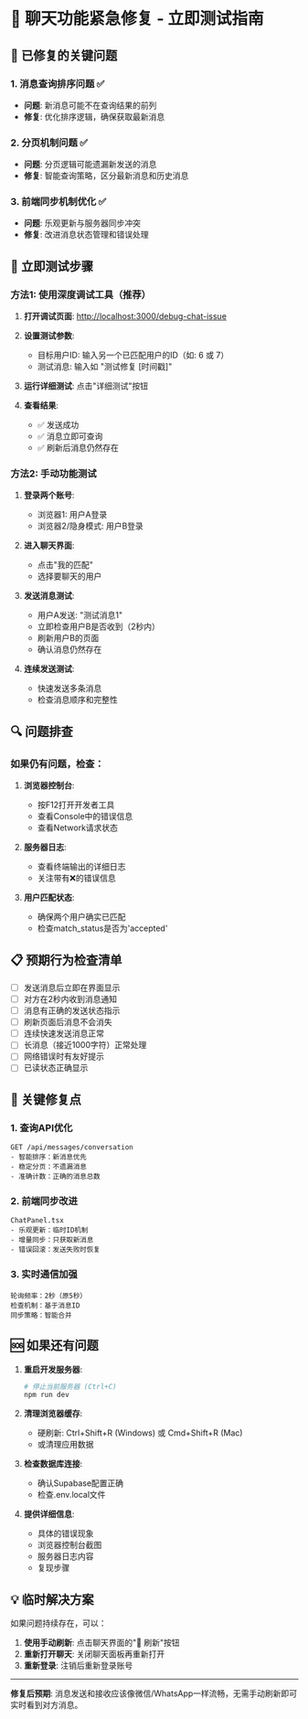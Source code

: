 # 🚨 聊天功能紧急修复 - 立即测试指南

## 🔧 已修复的关键问题

### 1. 消息查询排序问题 ✅
- **问题**: 新消息可能不在查询结果的前列
- **修复**: 优化排序逻辑，确保获取最新消息

### 2. 分页机制问题 ✅
- **问题**: 分页逻辑可能遗漏新发送的消息
- **修复**: 智能查询策略，区分最新消息和历史消息

### 3. 前端同步机制优化 ✅
- **问题**: 乐观更新与服务器同步冲突
- **修复**: 改进消息状态管理和错误处理

## 🧪 立即测试步骤

### 方法1: 使用深度调试工具（推荐）

1. **打开调试页面**: [http://localhost:3000/debug-chat-issue](http://localhost:3000/debug-chat-issue)

2. **设置测试参数**:
   - 目标用户ID: 输入另一个已匹配用户的ID（如: 6 或 7）
   - 测试消息: 输入如 "测试修复 [时间戳]"

3. **运行详细测试**: 点击"详细测试"按钮

4. **查看结果**: 
   - ✅ 发送成功
   - ✅ 消息立即可查询
   - ✅ 刷新后消息仍然存在

### 方法2: 手动功能测试

1. **登录两个账号**:
   - 浏览器1: 用户A登录
   - 浏览器2/隐身模式: 用户B登录

2. **进入聊天界面**:
   - 点击"我的匹配"
   - 选择要聊天的用户

3. **发送消息测试**:
   - 用户A发送: "测试消息1"
   - 立即检查用户B是否收到（2秒内）
   - 刷新用户B的页面
   - 确认消息仍然存在

4. **连续发送测试**:
   - 快速发送多条消息
   - 检查消息顺序和完整性

## 🔍 问题排查

### 如果仍有问题，检查：

1. **浏览器控制台**:
   - 按F12打开开发者工具
   - 查看Console中的错误信息
   - 查看Network请求状态

2. **服务器日志**:
   - 查看终端输出的详细日志
   - 关注带有❌的错误信息

3. **用户匹配状态**:
   - 确保两个用户确实已匹配
   - 检查match_status是否为'accepted'

## 📋 预期行为检查清单

- [ ] 发送消息后立即在界面显示
- [ ] 对方在2秒内收到消息通知
- [ ] 消息有正确的发送状态指示
- [ ] 刷新页面后消息不会消失
- [ ] 连续快速发送消息正常
- [ ] 长消息（接近1000字符）正常处理
- [ ] 网络错误时有友好提示
- [ ] 已读状态正确显示

## 🎯 关键修复点

### 1. 查询API优化
```
GET /api/messages/conversation
- 智能排序：新消息优先
- 稳定分页：不遗漏消息
- 准确计数：正确的消息总数
```

### 2. 前端同步改进
```
ChatPanel.tsx
- 乐观更新：临时ID机制
- 增量同步：只获取新消息
- 错误回滚：发送失败时恢复
```

### 3. 实时通信加强
```
轮询频率：2秒（原5秒）
检查机制：基于消息ID
同步策略：智能合并
```

## 🆘 如果还有问题

1. **重启开发服务器**:
   ```bash
   # 停止当前服务器 (Ctrl+C)
   npm run dev
   ```

2. **清理浏览器缓存**:
   - 硬刷新: Ctrl+Shift+R (Windows) 或 Cmd+Shift+R (Mac)
   - 或清理应用数据

3. **检查数据库连接**:
   - 确认Supabase配置正确
   - 检查.env.local文件

4. **提供详细信息**:
   - 具体的错误现象
   - 浏览器控制台截图
   - 服务器日志内容
   - 复现步骤

## 💡 临时解决方案

如果问题持续存在，可以：

1. **使用手动刷新**: 点击聊天界面的"🔄 刷新"按钮
2. **重新打开聊天**: 关闭聊天面板再重新打开
3. **重新登录**: 注销后重新登录账号

---

**修复后预期**: 消息发送和接收应该像微信/WhatsApp一样流畅，无需手动刷新即可实时看到对方消息。 